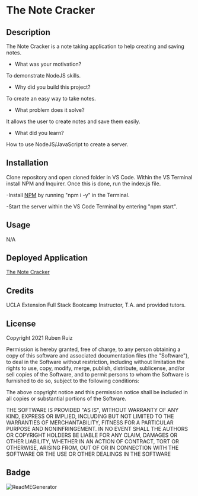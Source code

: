 # The Note Cracker

## Description

The Note Cracker is a note taking application to help creating and saving notes.

- What was your motivation?

To demonstrate NodeJS skills.

- Why did you build this project? 

To create an easy way to take notes.

- What problem does it solve?

It allows the user to create notes and save them easily. 

- What did you learn?

How to use NodeJS/JavaScript to create a server.

## Installation

Clone repository and open cloned folder in VS Code. Within the VS Terminal install NPM and Inquirer. Once this is done, run the index.js file. 

-Install [NPM](https://docs.npmjs.com/cli/v6/commands/npm-install) by running "npm i -y" in the Terminal.

-Start the server within the VS Code Terminal by entering "npm start".


## Usage

N/A

## Deployed Application

[The Note Cracker](https://serene-journey-03471-384c51b0e29f.herokuapp.com/)

## Credits

UCLA Extension Full Stack Bootcamp Instructor, T.A. and provided tutors.


## License

Copyright 2021 Ruben Ruiz 

Permission is hereby granted, free of charge, to any person obtaining a copy of this software and associated documentation files (the "Software"), to deal in the Software without restriction, including without limitation the rights to use, copy, modify, merge, publish, distribute, sublicense, and/or sell copies of the Software, and to permit persons to whom the Software is furnished to do so, subject to the following conditions:  

The above copyright notice and this permission notice shall be included in all copies or substantial portions of the Software. 

THE SOFTWARE IS PROVIDED "AS IS", WITHOUT WARRANTY OF ANY KIND, EXPRESS OR IMPLIED, INCLUDING BUT NOT LIMITED TO THE WARRANTIES OF MERCHANTABILITY, FITNESS FOR A PARTICULAR PURPOSE AND NONINFRINGEMENT. IN NO EVENT SHALL THE AUTHORS OR COPYRIGHT HOLDERS BE LIABLE FOR ANY CLAIM, DAMAGES OR OTHER LIABILITY, WHETHER IN AN ACTION OF CONTRACT, TORT OR OTHERWISE, ARISING FROM, OUT OF OR IN CONNECTION WITH THE SOFTWARE OR THE USE OR OTHER DEALINGS IN THE SOFTWARE


## Badge

![ReadMEGenerator](https://img.shields.io/badge/THE-NOTECRACKER-blue)
